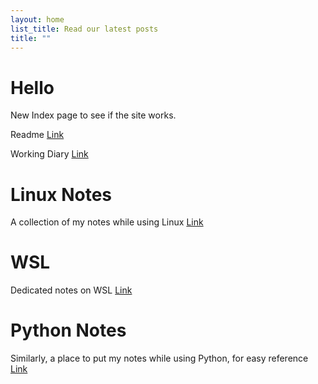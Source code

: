 ```yaml
---
layout: home
list_title: Read our latest posts
title: ""
---
```


# Hello

New Index page to see if the site works.

Readme [Link](/README.md)

Working Diary [Link](working-diary.md)

# Linux Notes 
A collection of my notes while using Linux [Link](notes/linux.md)

# WSL
Dedicated notes on WSL [Link](notes/wsl.md)

# Python Notes

Similarly, a place to put my notes while using Python, for easy reference [Link](notes/python.md)